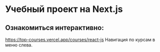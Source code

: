 # Учебный проект на Next.js

## Ознакомиться интерактивно:

https://top-courses.vercel.app/courses/react-js
Навигация по курсам в меню слева.
